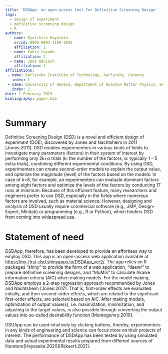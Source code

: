 ```yaml
---
title: 'DSDApp: an open-access tool for Definitive Screening Design'
tags:
  - design of experiment
  - definitive screening design
  - R
authors:
  - name: Ryoichiro Hayasaka
    orcid: 0000-0003-1160-3846
    affiliation: 1
  - name: Pablo Cayado
    affiliation: 2
  - name: Jens Hänisch
    affiliation: 1
affiliations:
 - name: Karlsruhe Institute of Technology, Karlsruhe, Germany
   index: 1
 - name: University of Geneva, Department of Quantum Matter Physics, Geneva, Switzerland
   index: 2
date: 2 February 2023
bibliography: paper.bib
---
```


# Summary
Definitive Screening Design (DSD) is a novel and efficient design of experiment (DOE), discovered by Jones and Nachtsheim in 2011 [Jones:2011]. DSD enables experimenters in various kinds of fields to investigate many parameters (factors) in their system of interest by performing only 2k+α trials (k: the number of the factors, α: typically 1 – 5 extra trials), combining different experimental conditions. By using DSD, experimenters can create second-order models to explain the output value, and optimize the magnitude (level) of the factors based on the models. In case of k=8, for example, an experimenters can evaluate dominant factors among eight factors and optimize the levels of the factors by conducting 17 runs at minimum. Because of this efficient feature, many researchers and engineers prefer to use DSD, especially in the fields where numerous factors are involved, such as material science. However, designing and analysis of DSD usually require commercial software (e.g., JMP, Design-Expert, Minitab) or programming (e.g., R or Python), which hinders DSD from coming into widespread use.

# Statement of need
DSDApp, therefore, has been developed to provide an effortless way to employ DSD. This app is an open-access web application available at https://my-first-dsd.shinyapps.io/DSDApp_ver2/. The app relies on R packages “shiny” to provide the form of a web application, “daewr” to prepare definitive screening designs, and “MuMIn” to calculate Akaike information criteria (AIC) when making models. For the model making, DSDApp employs a 2-step regression approach recommended by Jones and Nachtsheim [Jones:2017]. That is, first-order effects are evaluated initially, and then second-order effects, which are related to the significant first-order effects, are selected based on AIC. After making models, optimization of output value(s), i.e. maximization, minimization, and adjusting to the target values, is also possible through converting the output values into so-called desirability function [Montogemry:2019].

DSDApp can be used intuitively by clicking buttons, thereby, experimenters in any kinds of engineering and science can focus more on their projects of interest. The performance of DSDApp has been tested by using simulated data and actual experimental results prepared from different sources of literature[Hayasaka:2020][Rijkaert:2021].